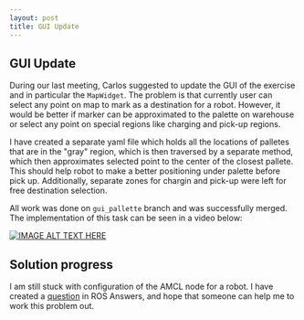 ```yaml
---
layout: post
title: GUI Update
---
```


## GUI Update

During our last meeting, Carlos suggested to update the GUI of the exercise and in particular the ```MapWidget```. The problem is that currently user can select any point on map to mark as a destination for a robot. However, it would be better if marker can be approximated to the palette on warehouse or select any point on special regions like charging and pick-up regions.

I have created a separate yaml file which holds all the locations of palletes that are in the "gray" region, which is then traversed by a separate method, which then approximates selected point to the center of the closest pallete. This should help robot to make a better positioning under palette before pick up. Additionally, separate zones for chargin and pick-up were left for free destination selection.

All work was done on ```gui_pallette``` branch and was successfully merged. The implementation of this task can be seen in a video below:

[![IMAGE ALT TEXT HERE](https://img.youtube.com/vi/iE9ZcUw-WEI/0.jpg)](https://youtu.be/iE9ZcUw-WEI)

## Solution progress

I am still stuck with configuration of the AMCL node for a robot. I have created a [question](http://answers.ros.org/question/289584/what-is-the-position-topic-i-should-give-move-base-when-amcl-is-not-used/) in ROS Answers, and hope that someone can help me to work this problem out.